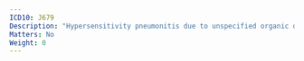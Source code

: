 ```yaml
---
ICD10: J679
Description: "Hypersensitivity pneumonitis due to unspecified organic dust"
Matters: No
Weight: 0
---
```

